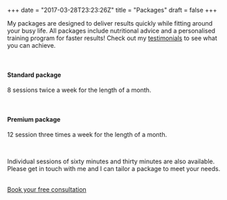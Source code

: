 +++
date = "2017-03-28T23:23:26Z"
title = "Packages"
draft = false
+++

My packages are designed to deliver results quickly while fitting around your busy life. All packages include nutritional advice and a personalised training program for faster results! Check out my [testimonials](/testimonials) to see what you can achieve.

<br/>

#### Standard package

8 sessions twice a week for the length of a month.

<br/>

#### Premium package

12 session three times a week for the length of a month.

<br/>

Individual sessions of sixty minutes and thirty minutes are also available. Please get in touch with me and I can tailor a package to meet your needs.

<br/>
<div class="col-sm-6 col-xs-12 col-sm-offset-3">
<a href="/#contact" class="btn centered highlight">Book your free consultation</a></div>